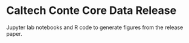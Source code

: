 # Caltech Conte Core Data Release

Jupyter lab notebooks and R code to generate figures from the release paper.
